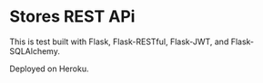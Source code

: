 # Stores REST APi

This is test built with Flask, Flask-RESTful, Flask-JWT, and Flask-SQLAlchemy.

Deployed on Heroku.